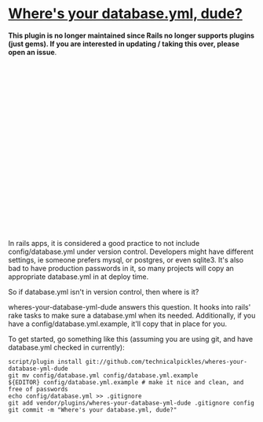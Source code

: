 # [Where's your database.yml, dude?](http://www.youtube.com/watch?v=d1wuijgeaaY)

**This plugin is no longer maintained since Rails no longer supports plugins (just gems). If you are interested in updating / taking this over, please open an issue**.

<object width="425" height="344"><param name="movie" value="http://www.youtube.com/v/d1wuijgeaaY&hl=en&fs=1&"></param><param name="allowFullScreen" value="true"></param><param name="allowscriptaccess" value="always"></param><embed src="http://www.youtube.com/v/d1wuijgeaaY&hl=en&fs=1&" type="application/x-shockwave-flash" allowscriptaccess="always" allowfullscreen="true" width="425" height="344"></embed></object>

In rails apps, it is considered a good practice to not include config/database.yml under version control. Developers might have different settings, ie someone prefers mysql, or postgres, or even sqlite3. It's also bad to have production passwords in it, so many projects will copy an appropriate database.yml in at deploy time.

So if database.yml isn't in version control, then where is it?

wheres-your-database-yml-dude answers this question. It hooks into rails' rake tasks to make sure a database.yml when its needed. Additionally, if you have a config/database.yml.example, it'll copy that in place for you.


To get started, go something like this (assuming you are using git, and have database.yml checked in currently):

    script/plugin install git://github.com/technicalpickles/wheres-your-database-yml-dude
    git mv config/database.yml config/database.yml.example
    ${EDITOR} config/database.yml.example # make it nice and clean, and free of passwords
    echo config/database.yml >> .gitignore
    git add vendor/plugins/wheres-your-database-yml-dude .gitignore config
    git commit -m "Where's your database.yml, dude?"

